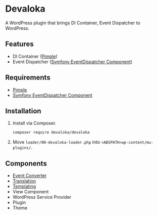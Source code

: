 # Devaloka

A WordPress plugin that brings DI Container, Event Dispatcher to WordPress.

## Features

*   DI Container ([Pimple](https://github.com/silexphp/Pimple))
*   Event Dispatcher ([Symfony EventDispatcher Component](https://github.com/symfony/event-dispatcher))

## Requirements

*   [Pimple](https://github.com/silexphp/Pimple)
*   [Symfony EventDispatcher Component](https://github.com/symfony/event-dispatcher)

## Installation

1.  Install via Composer.

    ```sh
    composer require devaloka/devaloka
    ```

2.  Move `loader/00-devaloka-loader.php` into `<ABSPATH>wp-content/mu-plugins/`.

## Components

*   [Event Converter](https://github.com/devaloka/devaloka-event-converter)
*   [Translation](https://github.com/devaloka/devaloka-translation)
*   [Templating](https://github.com/devaloka/devaloka-templating)
*   View Component
*   WordPress Service Provider
*   Plugin
*   Theme
